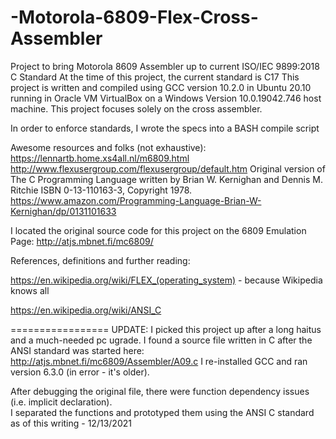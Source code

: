 # -Motorola-6809-Flex-Cross-Assembler

Project to bring Motorola 8609 Assembler up to current ISO/IEC 9899:2018 C Standard
At the time of this project, the current standard is C17
This project is written and compiled using GCC version 10.2.0
in Ubuntu 20.10 running in Oracle VM VirtualBox on a Windows Version 10.0.19042.746 host machine.
This project focuses solely on the cross assembler.

In order to enforce standards, I wrote the specs into a BASH compile script

Awesome resources and folks (not exhaustive):
https://lennartb.home.xs4all.nl/m6809.html
http://www.flexusergroup.com/flexusergroup/default.htm
Original version of The C Programming Language written by Brian W. Kernighan and Dennis M. Ritchie
ISBN 0-13-110163-3, Copyright 1978. 
https://www.amazon.com/Programming-Language-Brian-W-Kernighan/dp/0131101633

I located the original source code for this project on the 6809 Emulation Page: http://atjs.mbnet.fi/mc6809/

References, definitions and further reading:

https://en.wikipedia.org/wiki/FLEX_(operating_system) - because Wikipedia knows all

https://en.wikipedia.org/wiki/ANSI_C

=================
UPDATE: I picked this project up after a long haitus and a much-needed pc ugrade. 
I found a source file written in C after the ANSI standard was started here: http://atjs.mbnet.fi/mc6809/Assembler/A09.c 
I re-installed GCC and ran version 6.3.0 (in error - it's older).
 
After debugging the original file, there were function dependency issues (i.e. implicit declaration).  
I separated the functions and prototyped them using the ANSI C standard as of this writing - 12/13/2021
